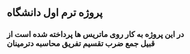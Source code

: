 # پروژه ترم اول دانشگاه
##  در این پروژه به کار روی ماتریس ها پرداخته شده است  از قبیل  جمع ضرب تقسیم تفریق محاسبه دترمینان 
